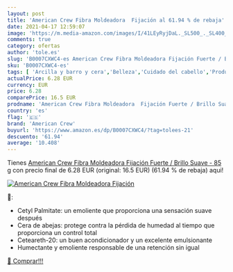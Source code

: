 ```yaml
---
layout: post
title: 'American Crew Fibra Moldeadora  Fijación al 61.94 % de rebaja'
date: 2021-04-17 12:59:07
image: 'https://m.media-amazon.com/images/I/41LEyRyjDaL._SL500_._SL400_.jpg'
comments: true
category: ofertas
author: 'tole.es'
slug: 'B0007CXWC4-es American Crew Fibra Moldeadora Fijación Fuerte / Brillo...'
sku: 'B0007CXWC4-es'
tags: [ 'Arcilla y barro y cera','Belleza','Cuidado del cabello','Productos de peinado','american','american crew','crew', ]
actualPrice: 6.28 EUR
currency: EUR
price: 6.28
comparePrice: 16.5 EUR
prodname: 'American Crew Fibra Moldeadora  Fijación Fuerte / Brillo Suave  - 85 g'
country: 'es'
flag: '🇪🇸'
brand: 'American Crew'
buyurl: 'https://www.amazon.es/dp/B0007CXWC4/?tag=tolees-21'
descuento: '61.94'
average: '10.408'
---
```


Tienes [American Crew Fibra Moldeadora  Fijación Fuerte / Brillo Suave  - 85 g](https://www.amazon.es/dp/B0007CXWC4/?tag=tolees-21) con precio final de  6.28 EUR (original: 16.5 EUR) (61.94 %  de rebaja) aqui!

[![American Crew Fibra Moldeadora  Fijación](https://m.media-amazon.com/images/I/41LEyRyjDaL._SL500_._SL400_.jpg)](https://www.amazon.es/dp/B0007CXWC4/?tag=tolees-21)

🔎:

- Cetyl Palmitate: un emoliente que proporciona una sensación suave después
- Cera de abejas: protege contra la pérdida de humedad al tiempo que proporciona un control total
- Ceteareth-20: un buen acondicionador y un excelente emulsionante
- Humectante y emoliente responsable de una retención sin igual

[🛒 Comprar!!!](https://www.amazon.es/dp/B0007CXWC4/?tag=tolees-21)

